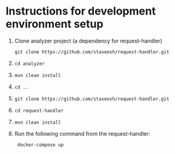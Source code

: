 # Instructions for development environment setup

1. Clone analyzer project (a dependency for request-handler)
   ```
   git clone https://github.com/staveesh/request-handler.git
   ```
2. ```
   cd analyzer
   ```

3. ```
   mvn clean install
   ``` 
   
4. ```
   cd ..
   ```
5. ```
   git clone https://github.com/staveesh/request-handler.git
   ```
6. ```
   cd request-handler
   ```
7. ```
   mvn clean install
   ```
8. Run the following command from the request-handler:
   ```
    docker-compose up
   ```